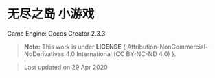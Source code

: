 # 无尽之岛 小游戏

Game Engine: Cocos Creator 2.3.3

> **Note:** This work is under **LICENSE** { Attribution-NonCommercial-NoDerivatives 4.0 International (CC BY-NC-ND 4.0) }.

> Last updated on 29 Apr 2020